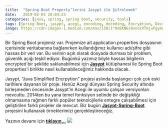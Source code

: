 ```yaml
---
title:  "Spring Boot Property’lerini Jasypt ile Şifrelemek"
date:   2019-02-03 20:04:23
categories: [java, spring, spring boot, security, tools]
tags: [Spring Boot, jasypt, acegi, encoding, decoding, Encryption, Decryption, Şifreleme, nedir, example, Mehmet Cem Yücel, Mehmet, Cem, Yücel, Yucel, Nasıl Yapılır, application.properties, application.yml, spring]
image: https://cdn-images-1.medium.com/max/150/1*9oEKN6s0vnoxVTmjuFgymw.png 
---
```

Bir Spring Boot projemiz var. Projemize ait application.properties dosyasının içerisinde veritabanına bağlanırken kullandığımız kullanıcı adı/şifre gibi hassas bir veri var. Bu verinin açık olarak dosyada durması bir problem, güvenlik açığı teşkil ediyor. Bugünkü yazımız böyle hassas bilgilerin encrypted bir şekilde saklanabilmesi için <a style="font-weight:bold" href="http://www.jasypt.org/?utm_source=mehmetcemyucel.com&utm_medium=refferal&utm_campaign=blog" target="_blank">Jasypt</a> kütüphanesi ile Spring Boot properties’i birlikte nasıl kullanabileceğimiz hakkında olacak.

Jasypt, “Java Simplified Encrpytion” projesi aslında başlangıcı çok çok eski tarihlere dayanan bir proje. Henüz Acegi dünyası Spring Security altında birleşmeden öncesinde Jasypt’in Acegi ile uyumlu çalışan versiyonları mevcuttu. 2014ten bu yana temel fonksiyon setinde bir değişikliği olmamasına rağmen farklı popüler teknolojilerle entegre çalışabilmesi için geliştirilen farklı projeler de mevcut. Biz bugün <a style="font-weight:bold" href="https://github.com/ulisesbocchio/jasypt-spring-boot?utm_source=mehmetcemyucel.com&utm_medium=refferal&utm_campaign=blog" target="_blank">Jasypt-Spring-Boot</a> projesini kullanarak örneklerimizi gerçekleştireceğiz.

Yazının devamı için 
<a style="font-weight:bold" href="https://medium.com/mehmetcemyucel/73715242d4cd?utm_source=mehmetcemyucel.com&utm_medium=refferal&utm_campaign=blog" target="_blank">tıklayın...</a>
![](https://cdn-images-1.medium.com/max/800/1*9oEKN6s0vnoxVTmjuFgymw.png)
